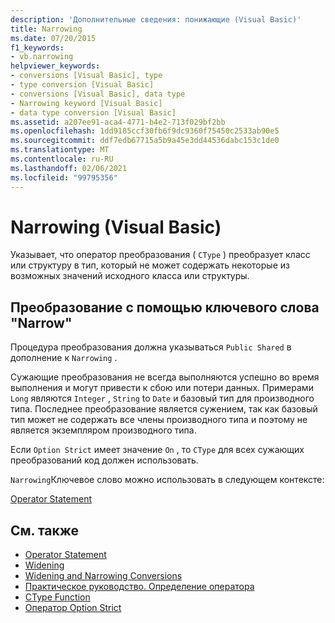 ```yaml
---
description: 'Дополнительные сведения: понижающие (Visual Basic)'
title: Narrowing
ms.date: 07/20/2015
f1_keywords:
- vb.narrowing
helpviewer_keywords:
- conversions [Visual Basic], type
- type conversion [Visual Basic]
- conversions [Visual Basic], data type
- Narrowing keyword [Visual Basic]
- data type conversion [Visual Basic]
ms.assetid: a207ee91-aca4-4771-b4e2-713f029bf2bb
ms.openlocfilehash: 1dd9185ccf30fb6f9dc9360f75450c2533ab90e5
ms.sourcegitcommit: ddf7edb67715a5b9a45e3dd44536dabc153c1de0
ms.translationtype: MT
ms.contentlocale: ru-RU
ms.lasthandoff: 02/06/2021
ms.locfileid: "99795356"
---
```

# <a name="narrowing-visual-basic"></a>Narrowing (Visual Basic)

Указывает, что оператор преобразования ( `CType` ) преобразует класс или структуру в тип, который не может содержать некоторые из возможных значений исходного класса или структуры.  
  
## <a name="converting-with-the-narrowing-keyword"></a>Преобразование с помощью ключевого слова "Narrow"  

 Процедура преобразования должна указываться `Public Shared` в дополнение к `Narrowing` .  
  
 Сужающие преобразования не всегда выполняются успешно во время выполнения и могут привести к сбою или потери данных. Примерами `Long` являются `Integer` , `String` to `Date` и базовый тип для производного типа. Последнее преобразование является сужением, так как базовый тип может не содержать все члены производного типа и поэтому не является экземпляром производного типа.  
  
 Если `Option Strict` имеет значение `On` , то `CType` для всех сужающих преобразований код должен использовать.  
  
 `Narrowing`Ключевое слово можно использовать в следующем контексте:  
  
 [Operator Statement](../statements/operator-statement.md)  
  
## <a name="see-also"></a>См. также

- [Operator Statement](../statements/operator-statement.md)
- [Widening](widening.md)
- [Widening and Narrowing Conversions](../../programming-guide/language-features/data-types/widening-and-narrowing-conversions.md)
- [Практическое руководство. Определение оператора](../../programming-guide/language-features/procedures/how-to-define-an-operator.md)
- [CType Function](../functions/ctype-function.md)
- [Оператор Option Strict](../statements/option-strict-statement.md)
